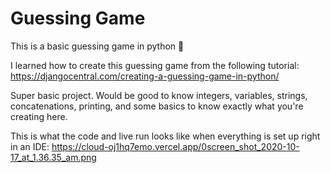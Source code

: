 # Guessing Game
This is a basic guessing game in python 🐍

I learned how to create this guessing game from the following tutorial: https://djangocentral.com/creating-a-guessing-game-in-python/

Super basic project. Would be good to know integers, variables, strings, concatenations, printing, and some basics to know exactly what you're creating here. 

This is what the code and live run looks like when everything is set up right in an IDE: https://cloud-oj1hq7emo.vercel.app/0screen_shot_2020-10-17_at_1.36.35_am.png



